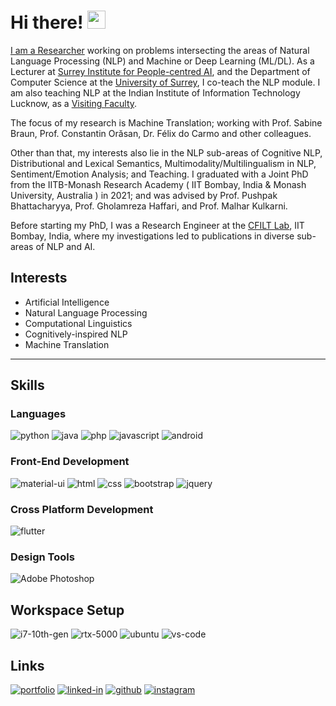 # Hi there! <img src="https://media.giphy.com/media/hvRJCLFzcasrR4ia7z/giphy.gif" width="29px">

[I am a Researcher](https://dipteshkanojia.github.io) working on problems intersecting the areas of Natural Language Processing (NLP) and Machine or Deep Learning (ML/DL). As a Lecturer at [Surrey Institute for People-centred AI](https://www.surrey.ac.uk/artificial-intelligence), and the Department of Computer Science at the [University of Surrey](https://www.surrey.ac.uk), I co-teach the NLP module. I am also teaching NLP at the Indian Institute of Information Technology Lucknow, as a [Visiting Faculty](https://iiitl.ac.in/index.php/personnel/dr-diptesh-kanojia/).

The focus of my research is Machine Translation; working with Prof. Sabine Braun, Prof. ‪Constantin Orăsan, Dr. Félix do Carmo and other colleagues.

Other than that, my interests also lie in the NLP sub-areas of Cognitive NLP, Distributional and Lexical Semantics, Multimodality/Multilingualism in NLP, Sentiment/Emotion Analysis; and Teaching. I graduated with a Joint PhD from the IITB-Monash Research Academy ( IIT Bombay, India & Monash University, Australia ) in 2021; and was advised by Prof. Pushpak Bhattacharyya, Prof. Gholamreza Haffari, and Prof. Malhar Kulkarni.

Before starting my PhD, I was a Research Engineer at the [CFILT Lab](https://www.cfilt.iitb.ac.in), IIT Bombay, India, where my investigations led to publications in diverse sub-areas of NLP and AI.

## Interests
- Artificial Intelligence
- Natural Language Processing
- Computational Linguistics
- Cognitively-inspired NLP
- Machine Translation

<hr />

##  Skills

### Languages

![python](https://img.shields.io/badge/Python-3776AB?style=for-the-badge&logo=python&logoColor=white)
![java](https://img.shields.io/badge/Java-3776AB?style=for-the-badge&logo=java&logoColor=white)
![php](https://img.shields.io/badge/PHP-3776AB?style=for-the-badge&logo=php&logoColor=white)
![javascript](https://img.shields.io/badge/JavaScript-323330?style=for-the-badge&logo=javascript&logoColor=F7DF1E)
![android](https://img.shields.io/badge/Android-28B6F6?style=for-the-badge&logo=android&logoColor=white)

### Front-End Development

![material-ui](https://img.shields.io/badge/Material_UI-0081CB?style=for-the-badge&logo=mui&logoColor=white)
![html](https://img.shields.io/badge/HTML5-E34F26?style=for-the-badge&logo=html5&logoColor=white)
![css](https://img.shields.io/badge/CSS3-1572B6?style=for-the-badge&logo=css3&logoColor=white)
![bootstrap](https://img.shields.io/badge/Bootstrap-563D7C?style=for-the-badge&logo=bootstrap&logoColor=white)
![jquery](https://img.shields.io/badge/jQuery-0769AD?style=for-the-badge&logo=jquery&logoColor=white)

### Cross Platform Development

![flutter](https://img.shields.io/badge/Flutter-28B6F6?style=for-the-badge&logo=flutter&logoColor=white)

### Design Tools

![Adobe Photoshop](https://img.shields.io/badge/adobe%20photoshop-%2331A8FF.svg?style=for-the-badge&logo=adobe%20photoshop&logoColor=white)

## Workspace Setup

![i7-10th-gen](https://img.shields.io/badge/Intel-Core_i7_10th-0071C5?style=for-the-badge&logo=intel&logoColor=white)
![rtx-5000](https://img.shields.io/badge/NVIDIA-RTX_5000-76B900?style=for-the-badge&logo=nvidia&logoColor=white)
![ubuntu](https://img.shields.io/badge/ubuntu-0078D6?style=for-the-badge&logo=ubuntu&logoColor=white)
![vs-code](https://img.shields.io/badge/VS_Code-007ACC?style=for-the-badge&logo=Visual-Studio-Code&logoColor=white)

## Links

[![portfolio](https://img.shields.io/badge/Portfolio-5340ff?style=for-the-badge&logo=Microsoft-Edge&logoColor=white)](https://dipteshkanojia.github.io/)
[![linked-in](https://img.shields.io/badge/Linked_In-0077B5?style=for-the-badge&logo=LinkedIn&logoColor=white)](https://www.linkedin.com/in/dipteshkanojia/)
[![github](https://img.shields.io/badge/GitHub-000000?style=for-the-badge&logo=GitHub&logoColor=white)](https://github.com/dipteshkanojia)
[![instagram](https://img.shields.io/badge/Instagram-E4405F?style=for-the-badge&logo=instagram&logoColor=white)](https://www.instagram.com/dipteshkanojia/)
<!--
**dipteshkanojia/dipteshkanojia** is a ✨ _special_ ✨ repository because its `README.md` (this file) appears on your GitHub profile.

Here are some ideas to get you started:

- 🔭 I’m currently working on ...
- 🌱 I’m currently learning ...
- 👯 I’m looking to collaborate on ...
- 🤔 I’m looking for help with ...
- 💬 Ask me about ...
- 📫 How to reach me: ...
- 😄 Pronouns: ...
- ⚡ Fun fact: ...
-->

